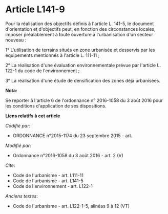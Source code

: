 # Article L141-9

Pour la réalisation des objectifs définis à l'article L. 141-5, le document d'orientation et d'objectifs peut, en fonction
des circonstances locales, imposer préalablement à toute ouverture à l'urbanisation d'un secteur nouveau : 

1° L'utilisation de terrains situés en zone urbanisée et desservis par les équipements mentionnés à l'article L. 111-11 ; 

2° La réalisation d'une   évaluation environnementale  prévue par l'article L. 122-1 du code de l'environnement ; 

3° La réalisation d'une étude de densification des zones déjà urbanisées.

**Nota:**

Se reporter à l'article 6 de l'ordonnance n° 2016-1058 du 3 août 2016 pour les conditions d'application de ses dispositions.

**Liens relatifs à cet article**

_Codifié par_:

  - ORDONNANCE n°2015-1174 du 23 septembre 2015 - art.

_Modifié par_:

  - Ordonnance n°2016-1058 du 3 août 2016 - art. 2 (V)

_Cite_:

  - Code de l'urbanisme - art. L111-11
  - Code de l'urbanisme - art. L141-5
  - Code de l'environnement - art. L122-1

_Anciens textes_:

  - Code de l'urbanisme - art. L122-1-5, alinéas 9 à 12 (VT)

